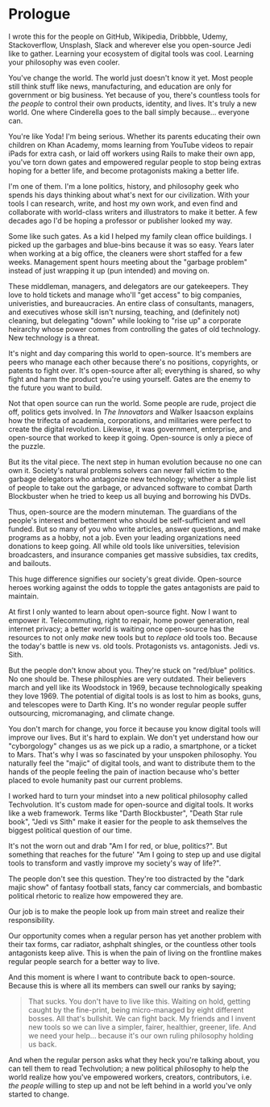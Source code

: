 
# Prologue

I wrote this for the people on GitHub, Wikipedia, Dribbble, Udemy, Stackoverflow, Unsplash, Slack and wherever else you open-source Jedi like to gather. Learning your ecosystem of digital tools was cool. Learning your philosophy was even cooler.

You've change the world. The world just doesn't know it yet. Most people still think stuff like news, manufacturing, and education are only for government or big business. Yet because of you, there's countless tools for _the people_ to control their own products, identity, and lives. It's truly a new world. One where Cinderella goes to the ball simply because... everyone can.

You're like Yoda! I'm being serious. Whether its parents educating their own children on Khan Academy, moms learning from YouTube videos to repair iPads for extra cash, or laid off workers using Rails to make their own app, you've torn down gates and empowered regular people to stop being extras hoping for a better life, and become protagonists making a better life.

I'm one of them. I'm a lone politics, history, and philosophy geek who spends his days thinking about what's next for our civilization. With your tools I can research, write, and host my own work, and even find and collaborate with world-class writers and illustrators to make it better. A few decades ago I'd be hoping a professor or publisher looked my way.

Some like such gates. As a kid I helped my family clean office buildings. I picked up the garbages and blue-bins because it was so easy. Years later when working at a big office, the cleaners were short staffed for a few weeks. Management spent hours meeting about the "garbage problem" instead of just wrapping it up (pun intended) and moving on.

These middleman, managers, and delegators are our gatekeepers. They love to hold tickets and manage who'll "get access" to big companies, univeristies, and bureaucracies. An entire class of consultants, managers, and executives whose skill isn't nursing, teaching, and (definitely not) cleaning, but delegating "down" while looking to "rise up" a corporate heirarchy whose power comes from controlling the gates of old technology. New technology is a threat.

It's night and day comparing this world to open-source. It's members are peers who manage each other because there's no positions, copyrights, or patents to fight over. It's open-source after all; everything is shared, so why fight and harm the product you're using yourself. Gates are the enemy to the future you want to build.

Not that open source can run the world. Some people are rude, project die off, politics gets involved. In _The Innovators_ and Walker Isaacson explains how the trifecta of academia, corporations, and militaries were perfect to create the digital revolution. Likewise, it was government, enterprise, and open-source that worked to keep it going. Open-source is only a piece of the puzzle.

But its the vital piece. The next step in human evolution because no one can own it. Society's natural problems solvers can never fall victim to the garbage delegators who antagonize new technology; whether a simple list of people to take out the garbage, or advanced software to combat Darth Blockbuster when he tried to keep us all buying and borrowing his DVDs.

Thus, open-source are the modern minuteman. The guardians of the people's interest and betterment who should be self-sufficient and well funded. But so many of you who write articles, answer questions, and make programs as a hobby, not a job. Even your leading organizations need donations to keep going. All while old tools like universities, television broadcasters, and insurance companies get massive subsidies, tax credits, and bailouts.

This huge difference signifies our society's great divide. Open-source heroes working against the odds to topple the gates antagonists are paid to maintain.

At first I only wanted to learn about open-source fight. Now I want to empower it. Telecommuting, right to repair, home power generation, real internet privacy; a better world is waiting once open-source has the resources to not only _make_ new tools but to _replace_ old tools too. Because the today's battle is new vs. old tools. Protagonists vs. antagonists. Jedi vs. Sith.

But the people don't know about you. They're stuck on "red/blue" politics. No one should be. These philosphies are very outdated. Their believers march and yell like its Woodstock in 1969, because technologically speaking they love 1969. The potential of digital tools is as lost to him as books, guns, and telescopes were to Darth King. It's no wonder regular people suffer outsourcing, micromanaging, and climate change.

You don't march for change, you force it because you know digital tools will improve our lives. But it's hard to explain. We don't yet understand how our "cyborgology" changes us as we pick up a radio, a smartphone, or a ticket to Mars. That's why I was so fascinated by your unspoken philosophy. You naturally feel the "majic" of digital tools, and want to distribute them to the hands of the people feeling the pain of inaction because who's better placed to evole humanity past our current problems.

I worked hard to turn your mindset into a new political philosophy called Techvolution. It's custom made for open-source and digital tools. It works like a web framework. Terms like "Darth Blockbuster", "Death Star rule book", "Jedi vs Sith" make it easier for the people to ask themselves the biggest political question of our time.

It's not the worn out and drab "Am I for red, or blue, politics?". But something that reaches for the future' "Am I going to step up and use digital tools to transform and vastly improve my society's way of life?".

The people don't see this question. They're too distracted by the "dark majic show" of fantasy football stats, fancy car commercials, and bombastic political rhetoric to realize how empowered they are.

Our job is to make the people look up from main street and realize their responsibility.

Our opportunity comes when a regular person has yet another problem with their tax forms, car radiator, ashphalt shingles, or the countless other tools antagonists keep alive. This is when the pain of living on the frontline makes regular people search for a better way to live.

And this moment is where I want to contribute back to open-source. Because this is where all its members can swell our ranks by saying;

  >That sucks. You don't have to live like this. Waiting on hold, getting caught by the fine-print, being micro-managed by eight different bosses. All that's bullshit. We can fight back. My friends and I invent new tools so we can live a simpler, fairer, healthier, greener, life. And we need your help... because it's our own ruling philosophy holding us back.

And when the regular person asks what they heck you're talking about, you can tell them to read Techvolution; a new political philosophy to help the world realize how you've empowered workers, creators, contributors, i.e. _the people_ willing to step up and not be left behind in a world you've only started to change.
